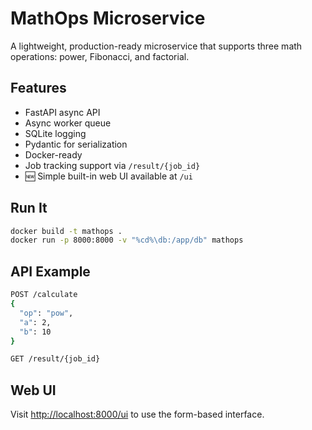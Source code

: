 # MathOps Microservice

A lightweight, production-ready microservice that supports three math operations: power, Fibonacci, and factorial.

## Features
- FastAPI async API
- Async worker queue
- SQLite logging
- Pydantic for serialization
- Docker-ready
- Job tracking support via `/result/{job_id}`
- 🆕 Simple built-in web UI available at `/ui`

## Run It
```bash
docker build -t mathops .
docker run -p 8000:8000 -v "%cd%\db:/app/db" mathops
```

## API Example
```bash
POST /calculate
{
  "op": "pow",
  "a": 2,
  "b": 10
}

GET /result/{job_id}
```

## Web UI
Visit [http://localhost:8000/ui](http://localhost:8000/ui) to use the form-based interface.